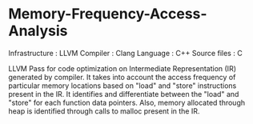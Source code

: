 # Memory-Frequency-Access-Analysis

Infrastructure : LLVM
Compiler : Clang
Language : C++
Source files : C

LLVM Pass for code optimization on Intermediate Representation (IR) generated by compiler. It takes into account the access frequency of particular memory locations based on "load" and "store" instructions present in the IR. It identifies and differentiate between the "load" and "store" for each function data pointers. Also, memory allocated through heap is identified through calls to malloc present in the IR.
